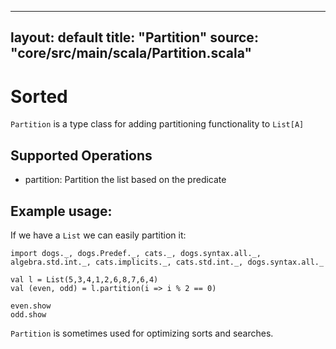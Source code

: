 ---
layout: default
title:  "Partition"
source: "core/src/main/scala/Partition.scala"
---------------------------------------------
# Sorted

`Partition` is a type class for adding partitioning functionality to `List[A]`
## Supported Operations

- partition:				Partition the list based on the predicate 

## Example usage:

If we have a `List` we can easily partition it:

```tut
import dogs._, dogs.Predef._, cats._, dogs.syntax.all._, algebra.std.int._, cats.implicits._, cats.std.int._, dogs.syntax.all._

val l = List(5,3,4,1,2,6,8,7,6,4)
val (even, odd) = l.partition(i => i % 2 == 0)

even.show
odd.show

```

`Partition` is sometimes used for optimizing sorts and searches.